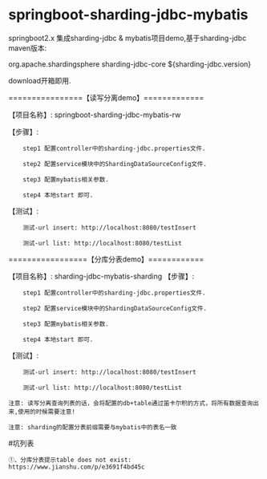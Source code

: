 # springboot-sharding-jdbc-mybatis
springboot2.x 集成sharding-jdbc &amp; mybatis项目demo,基于sharding-jdbc maven版本:

<dependency>
    <groupId>org.apache.shardingsphere</groupId>
    <artifactId>sharding-jdbc-core</artifactId>
    <version>${sharding-jdbc.version}</version>
</dependency>

download开箱即用.

================【读写分离demo】=============

【项目名称】: springboot-sharding-jdbc-mybatis-rw

【步骤】:

        step1 配置controller中的sharding-jdbc.properties文件.

        step2 配置service模块中的ShardingDataSourceConfig文件.

        step3 配置mybatis相关参数.

        step4 本地start 即可.
【测试】:

        测试-url insert: http://localhost:8080/testInsert

        测试-url list: http://localhost:8080/testList

=================【分库分表demo】============


【项目名称】: sharding-jdbc-mybatis-sharding
【步骤】:

        step1 配置controller中的sharding-jdbc.properties文件.

        step2 配置service模块中的ShardingDataSourceConfig文件.

        step3 配置mybatis相关参数.

        step4 本地start 即可.
        
【测试】:

        测试-url insert: http://localhost:8080/testInsert

        测试-url list: http://localhost:8080/testList
 

`注意: 读写分离查询列表的话，会将配置的db+table通过笛卡尔积的方式，将所有数据查询出来,使用的时候需要注意!`

`注意: sharding的配置分表前缀需要与mybatis中的表名一致`


#坑列表

    ①、分库分表提示table does not exist: https://www.jianshu.com/p/e3691f4bd45c





